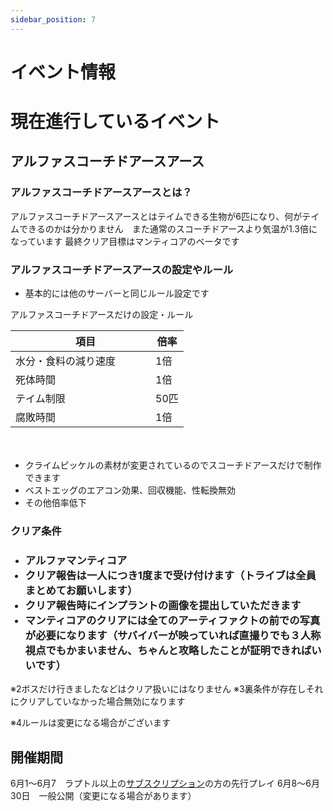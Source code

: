 ```yaml
---
sidebar_position: 7
---
```

<!-- 
# イベント情報
# 現在進行しているイベント

## マッスルアイランド

### マッスルアイランドとは？

マッスルアイランドとはテイムできる生物が肩乗せや、手持ち恐竜だけになり　代わりに<h4>サバイバーの攻撃力が1000倍</h4>になり、他のステータスも強化される　簡単にいえば<h4>全てを筋肉で解決する</h4>　がコンセプトのイベントサーバーになっています
最大難易度のクリア目標は監視者αのクリアです。

### マッスルアイランドの設定やルール
- 基本的には他のサーバーと同じルール設定です

マッスルアイランドだけの設定・ルール

　サバイバーのステータス | 上がり幅 
  ------------------ | -------- 
  体力　　 　　　　　| 1.5倍  
  スタミナ　　　　　 | 1.5倍       
  酸素量　　　　　　　| 1倍    
  食料　　　　　　　 | 1倍    
  重量　　　　　　　　| 40倍    
  近接攻撃　　　　　　| 10ポイント時点で1000倍     
  移動速度　　　　　　| 1.5倍     
　



- クライムピッケルの素材が変更されているのでアイランドだけで制作できます
- ショットガン類TEKライフルなどの強力な重火器の禁止
- 一部の強力なアイテムの禁止
- 肩乗せ生物とペラゴルニスのみテイム可能
- 火山 雪山付近は飛行・グラップル禁止※1
- 同盟は組んでもよいがクリア条件に注意※2・3
- トライブ最大人数10人

### クリア条件
- <h3>ガンマボス各種 1匹につき1チビペット</h3>
- <h3>ベータボス各種 1匹につき2ちびペット</h3>
- <h3>アルファボス各種 1匹につき3チビペット</h3>
- <h3>アルファ監視者  マッスルサバイバー称号</h3>

- クリア報告は一人につき1度まで受け付けます（トライブは全員まとめてお願いします） 
- 監視者はクリア報告時に1トライブごとに供物を提出してもらいます※3
- クリア報告時にインプラントの画像を提出していただきます
- 監視者のクリアには最低5種類以上のアーティファクトの前での写真が必要になります（サバイバーが映っていれば直撮りでも３人称視点でもかまいません、ちゃんと攻略したことが証明できればいいです）

※1この青いエリアが飛行グラップル禁止エリアです

<img src="/img/event/area1.jpg" alt="代替テキスト" width="400" height="200"/><img src="/img/event/area2.jpg" alt="代替テキスト" width="400" height="200"/>

※2ボスだけ行きましたなどはクリア扱いにはなりません

※3　同盟で監視者をクリアした場合はそれぞれのトライブごとに貢物の提出が
必要になります

※4ルールは変更になる場合がございます

## 開催期間

4月15～4月22　ラプトル以上の[サブスクリプション](https://ark-tsudoi.f5.si/docs/Feeling)の方の先行プレイ
4月22～5月31日　一般公開（変更になる場合があります）-->

# イベント情報
# 現在進行しているイベント

## アルファスコーチドアースアース

### アルファスコーチドアースアースとは？

アルファスコーチドアースアースとはテイムできる生物が6匹になり、何がテイムできるのかは分かりません　また通常のスコーチドアースより気温が1.3倍になっています
最終クリア目標はマンティコアのベータです

### アルファスコーチドアースアースの設定やルール
- 基本的には他のサーバーと同じルール設定です

アルファスコーチドアースだけの設定・ルール

　項目 | 倍率
  ------------------ | -------- 
  水分・食料の減り速度　　　| 1倍  
  死体時間　　　　　 | 1倍       
  テイム制限　　　　　　　| 50匹   
  腐敗時間　　　　　　　 | 1倍    
　



- クライムピッケルの素材が変更されているのでスコーチドアースだけで制作できます
- ベストエッグのエアコン効果、回収機能、性転換無効
- その他倍率低下



### クリア条件
- <h3>アルファマンティコア<sa
- クリア報告は一人につき1度まで受け付けます（トライブは全員まとめてお願いします） 
- クリア報告時にインプラントの画像を提出していただきます
- マンティコアのクリアには全てのアーティファクトの前での写真が必要になります（サバイバーが映っていれば直撮りでも３人称視点でもかまいません、ちゃんと攻略したことが証明できればいいです）

※2ボスだけ行きましたなどはクリア扱いにはなりません
※3裏条件が存在しそれにクリアしていなかった場合無効になります

※4ルールは変更になる場合がございます

## 開催期間

6月1～6月7　ラプトル以上の[サブスクリプション](https://ark-tsudoi.f5.si/docs/Feeling)の方の先行プレイ
6月8～6月30日　一般公開（変更になる場合があります）
